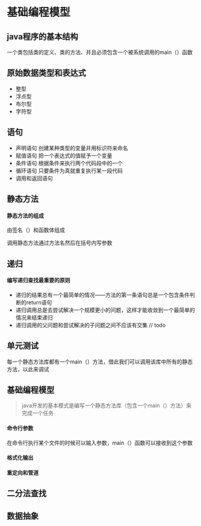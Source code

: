 # 基础编程模型

## java程序的基本结构

 一个类包括类的定义、类的方法、并且必须包含一个被系统调用的main（）函数  

## 原始数据类型和表达式

- 整型
- 浮点型
- 布尔型
- 字符型  

## 语句

- 声明语句    创建某种类型的变量并用标识符来命名
- 赋值语句    把一个表达式的值赋予一个变量
-  条件语句    根据条件来执行两个代码段中的一个
- 循环语句    只要条件为真就重复执行某一段代码
- 调用和返回语句  

## 静态方法

#### 静态方法的组成

由签名（）和函数体组成

 调用静态方法通过方法名然后在括号内写参数

## 递归

#### 编写递归查找最重要的原则

- 递归的结果总有一个最简单的情况——方法的第一条语句总是一个包含条件判断的return语句
- 递归调用总是去尝试解决一个规模更小的问题，这样才能收敛到一个最简单的情况来结束递归
- 递归调用的父问题和尝试解决的子问题之间不应该有交集 // todo

## 单元测试

每一个静态方法库都有一个main（）方法，借此我们可以调用该库中所有的静态方法，以此来调试  

## 基础编程模型

> java开发的基本模式是编写一个静态方法库（包含一个main（）方法）来完成一个任务    

#### 命令行参数

在命令行执行某个文件的时候可以输入参数，main（）函数可以接收到这个参数

#### 格式化输出

#### 重定向和管道

## 二分法查找

## 数据抽象